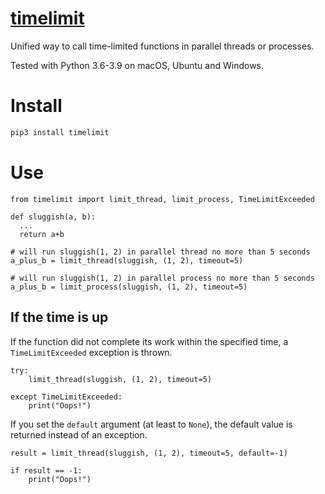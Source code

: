 # [timelimit](https://github.com/rtmigo/timelimit_py#readme)

Unified way to call time-limited functions in parallel threads or processes.

Tested with Python 3.6-3.9 on macOS, Ubuntu and Windows.

# Install

``` bash
pip3 install timelimit
```

# Use

``` python3
from timelimit import limit_thread, limit_process, TimeLimitExceeded

def sluggish(a, b):
  ...
  return a+b

# will run sluggish(1, 2) in parallel thread no more than 5 seconds
a_plus_b = limit_thread(sluggish, (1, 2), timeout=5)

# will run sluggish(1, 2) in parallel process no more than 5 seconds
a_plus_b = limit_process(sluggish, (1, 2), timeout=5)
```

## If the time is up

If the function did not complete its work within the specified time, a 
`TimeLimitExceeded` exception is thrown.

``` python3
try:
    limit_thread(sluggish, (1, 2), timeout=5)
    
except TimeLimitExceeded:
    print("Oops!")  
```

If you set the `default` argument (at least to `None`), the default value 
is returned instead of an exception.

``` python3
result = limit_thread(sluggish, (1, 2), timeout=5, default=-1)

if result == -1:
    print("Oops!")
```
